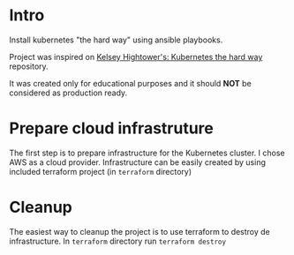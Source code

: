 # Intro
Install kubernetes "the hard way" using ansible playbooks. 

Project was inspired on [Kelsey Hightower's: Kubernetes the hard way](https://github.com/kelseyhightower/kubernetes-the-hard-way) repository.

It was created only for educational purposes and it should **NOT** be considered as production ready.

# Prepare cloud infrastruture
The first step is to prepare infrastructure for the Kubernetes cluster. I chose AWS as a cloud provider. Infrastructure can be easily created by using included terraform project (in `terraform` directory)



# Cleanup
The easiest way to cleanup the project is to use terraform to destroy de infrastructure. In `terraform` directory run `terraform destroy`


